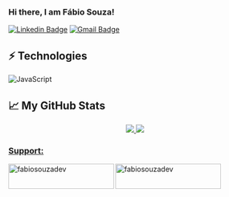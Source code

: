 ### Hi there, I am Fábio Souza!

[![Linkedin Badge](https://img.shields.io/badge/-fabiosouzadev-blue?style=flat-square&logo=Linkedin&logoColor=white&link=https://www.linkedin.com/in/fabiosouzadev/)](https://www.linkedin.com/in/fabiosouzadev/)
[![Gmail Badge](https://img.shields.io/badge/-fabiovanderlei.developer@gmail.com-c14438?style=flat-square&logo=Gmail&logoColor=white&link=mailto:fabiovanderlei.developer@gmail.com)](mailto:fabiovanderlei.developer@gmail.com)

## ⚡ Technologies

![JavaScript](https://img.shields.io/badge/-JavaScript-black?style=flat-square&logo=javascript)


## &#x1f4c8; My GitHub Stats

<div align="center">
  <a href="https://github.com/rafaballerini">
  <img src="https://github-readme-stats.vercel.app/api/top-langs/?username=fabiosouzadev&show_icons=true&theme=dracula&include_all_commits=true&count_private=true"/>
  <img src="https://github-readme-stats.vercel.app/api?username=fabiosouzadev&layout=compact&langs_count=7&theme=dracula"/>
</div>


### Support:
<p><a href="https://www.buymeacoffee.com/fabiosouzadev"> <img align="left" src="https://cdn.buymeacoffee.com/buttons/v2/default-yellow.png" height="50" width="210" alt="fabiosouzadev" /></a><a href="https://ko-fi.com/fabiosouzadev"> <img align="left" src="https://cdn.ko-fi.com/cdn/kofi3.png?v=3" height="50" width="210" alt="fabiosouzadev" /></a></p><br><br>


<!--
**fabiosouzadev/fabiosouzadev** is a ✨ _special_ ✨ repository because its `README.md` (this file) appears on your GitHub profile.

Here are some ideas to get you started:

- 🔭 I’m currently working on ...
- 🌱 I’m currently learning ...
- 👯 I’m looking to collaborate on ...
- 🤔 I’m looking for help with ...
- 💬 Ask me about ...
- 📫 How to reach me: ...
- 😄 Pronouns: ...
- ⚡ Fun fact: ...
-->
